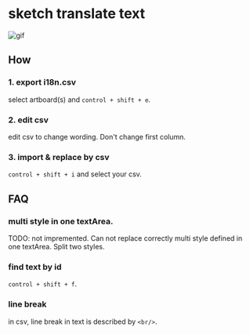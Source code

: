 # sketch translate text

![gif](https://github.com/tanishi109/sketch-translate-text/blob/master/readme.gif?raw=true)

## How

### 1. export i18n.csv

select artboard(s) and `control + shift + e`.

### 2. edit csv

edit csv to change wording. Don't change first column.

### 3. import & replace by csv

`control + shift + i` and select your csv.

## FAQ

### multi style in one textArea.

TODO: not impremented.
Can not replace correctly multi style defined in one textArea. Split two styles.

### find text by id

`control + shift + f`.

### line break

in csv, line break in text is described by `<br/>`.

